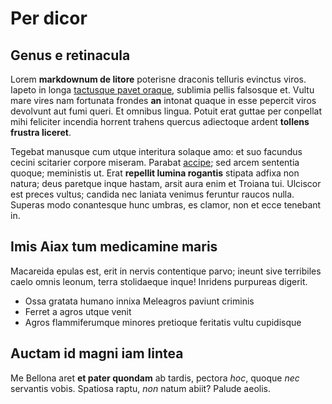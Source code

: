 # Per dicor

## Genus e retinacula

Lorem **markdownum de litore** poterisne draconis telluris evinctus viros.
Iapeto in longa [tactusque pavet oraque](http://www.mori.org/lymphata.html),
sublimia pellis falsosque et. Vultu mare vires nam fortunata frondes **an**
intonat quaque in esse pepercit viros devolvunt aut fumi queri. Et omnibus
lingua. Potuit erat guttae per conpellat mihi feliciter incendia horrent trahens
quercus adiectoque ardent **tollens frustra liceret**.

Tegebat manusque cum utque interitura solaque amo: et suo facundus cecini
scitarier corpore miseram. Parabat
[accipe](http://movebatur.com/pectore-quorum); sed arcem sententia quoque;
meministis ut. Erat **repellit lumina rogantis** stipata adfixa non natura; deus
paretque inque hastam, arsit aura enim et Troiana tui. Ulciscor est preces
vultus; candida nec laniata venimus feruntur raucos nulla. Superas modo
conantesque hunc umbras, es clamor, non et ecce tenebant in.

## Imis Aiax tum medicamine maris

Macareida epulas est, erit in nervis contentique parvo; ineunt sive terribiles
caelo omnis leonum, terra stolidaeque inque! Inridens purpureas digerit.

- Ossa gratata humano innixa Meleagros paviunt criminis
- Ferret a agros utque venit
- Agros flammiferumque minores pretioque feritatis vultu cupidisque

## Auctam id magni iam lintea

Me Bellona aret **et pater quondam** ab tardis, pectora *hoc*, quoque *nec*
servantis vobis. Spatiosa raptu, *non* natum abiit? Palude aeolis.